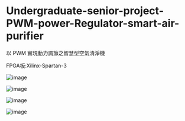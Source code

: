 # Undergraduate-senior-project-PWM-power-Regulator-smart-air-purifier
以 PWM 實現動力調節之智慧型空氣清淨機

FPGA板:Xilinx-Spartan-3

![image](https://user-images.githubusercontent.com/64843338/159997833-c3f11fa6-95e8-4139-af80-4dfc518baedb.png)

![image](https://user-images.githubusercontent.com/64843338/159997857-de3fbd62-7a9a-4cc4-984c-e4f9d3fe0247.png)

![image](https://user-images.githubusercontent.com/64843338/159997783-0c41b66b-493b-49a2-9f6c-f71cebe51a28.png)


![image](https://user-images.githubusercontent.com/64843338/159997758-507a9ccb-02dd-4f63-92b3-948ca72fcf03.png)
